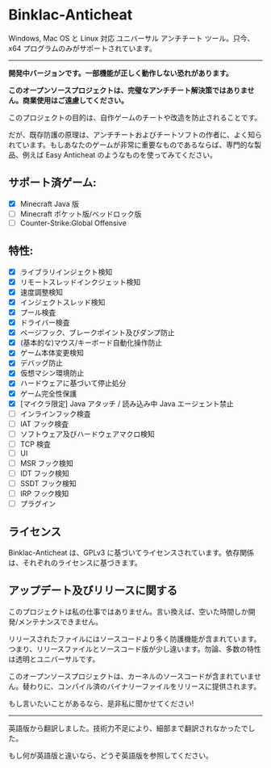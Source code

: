 # Binklac-Anticheat

Windows, Mac OS と Linux 対応 ユニバーサル アンチチート ツール。只今、x64 プログラムのみがサポートされています。

---

**開発中バージョンです。一部機能が正しく動作しない恐れがあります。**

**このオープンソースプロジェクトは、完璧なアンチチート解決策ではありません。商業使用はご遠慮してください。**

このプロジェクトの目的は、自作ゲームのチートや改造を防止されることです。

だが、既存防護の原理は、アンチチートおよびチートソフトの作者に、よく知られています。もしあなたのゲームが非常に重要なものであるならば、専門的な製品、例えば Easy Anticheat のようなものを使ってみてください。

## サポート済ゲーム:

- [x] Minecraft Java 版
- [ ] Minecraft ポケット版/ベッドロック版
- [ ] Counter-Strike:Global Offensive

## 特性:

- [x] ライブラリインジェクト検知
- [x] リモートスレッドインクジェット検知
- [x] 速度調整検知
- [x] インジェクトスレッド検知
- [x] プール検査
- [x] ドライバー検査
- [x] ページフック、ブレークポイント及びダンプ防止
- [x] (基本的な)マウス/キーボード自動化操作防止
- [x] ゲーム本体変更検知
- [x] デバッグ防止
- [x] 仮想マシン環境防止
- [x] ハードウェアに基づいて停止処分
- [x] ゲーム完全性保護
- [x] [マイクラ限定] Java アタッチ / 読み込み中 Java エージェント禁止
- [ ] インラインフック検査
- [ ] IAT フック検査
- [ ] ソフトウェア及びハードウェアマクロ検知
- [ ] TCP 検査
- [ ] UI
- [ ] MSR フック検知
- [ ] IDT フック検知
- [ ] SSDT フック検知
- [ ] IRP フック検知
- [ ] プラグイン

## ライセンス

Binklac-Anticheat は、GPLv3 に基づいてライセンスされています。依存関係は、それぞれのライセンスに基づきます。

## アップデート及びリリースに関する

このプロジェクトは私の仕事ではありません。言い換えば、空いた時間しか開発/メンテナンスできません。

リリースされたファイルにはソースコードより多く防護機能が含まれています。つまり、リリースファイルとソースコード版が少し違います。勿論、多数の特性は透明とユニバーサルです。

このオープンソースプロジェクトは、カーネルのソースコードが含まれていません。替わりに、コンパイル済のバイナリーファイルをリリースに提供されます。

もし言いたいことがあるなら、是非私に聞かせてください!

---

英語版から翻訳しました。技術力不足により、細部まで翻訳されなかったでした。

もし何が英語版と違いなら、どうぞ英語版を参照してください。
